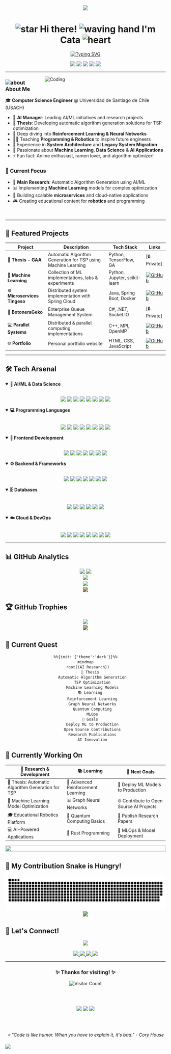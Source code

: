 <!-- Header animado con gradiente PÚRPURA -->
<div align="center">
  <img src="https://capsule-render.vercel.app/api?type=waving&color=gradient&customColorList=24,28,32,36,40&height=200&section=header&text=Catalina%20Olivares&fontSize=60&animation=fadeIn&fontAlignY=35&desc=Computer%20Science%20Engineer%20%7C%20AI%20Manager%20%7C%20Machine%20Learning&descAlignY=55&descSize=18&fontColor=FFFFFF" />
</div>

<!-- Saludo con animaciones ORIGINALES -->
<h1 align="center">
  <img src="https://media.tenor.com/h5F7PZhXNisAAAAj/star.gif" width="50px" alt="star" />
  Hi there! <img src="https://media.giphy.com/media/hvRJCLFzcasrR4ia7z/giphy.gif" width="30px" alt="waving hand"> I'm Cata
  <img src="https://media.tenor.com/rkAEqes681cAAAAj/purple-heart-purple.gif" width="40px" alt="heart" />
</h1>

<!-- Typing SVG -->
<p align="center">
  <a href="https://github.com/DenverCoder1/readme-typing-svg">
    <img src="https://readme-typing-svg.herokuapp.com?font=Fira+Code&pause=1000&color=9D4EDD&center=true&vCenter=true&random=false&width=600&lines=AI+Manager+%26+Machine+Learning+Engineer+%F0%9F%A4%96;Computer+Science+Engineer+USACH+%F0%9F%8E%93;Reinforcement+Learning+Enthusiast+%F0%9F%A7%A0;Teaching+Robotics+%26+Programming+%F0%9F%93%9A;Building+the+Future+with+AI+%F0%9F%9A%80" alt="Typing SVG" />
  </a>
</p>

<!-- Cute divider con GIFs kawaii ORIGINALES -->
<p align="center">
  <img src="https://media.tenor.com/xjj2Bt60AQcAAAAj/sailor-moon-heart-eyes.gif" width="60px" />
  <img src="https://media.tenor.com/O1giINuZjxAAAAAj/flowers.gif" width="50px" />
  <img src="https://media.tenor.com/Gg6TH2YU9SMAAAAj/ramen-cute-ramen.gif" width="60px" />
  <img src="https://media.tenor.com/suYddJa-q34AAAAj/hxh.gif" width="60px" />
  <img src="https://media.tenor.com/KF5jT1bsTU0AAAAj/heart.gif" width="40px" />
</p>

---

<!-- About Me Section con layout mejorado -->
<img align="right" width="380" src="https://media.tenor.com/Ck-OOIzPHwUAAAAi/bubu-eating-on-computer-eating.gif" alt="Coding" style="margin: 0 0 20px 20px;" />

### <img src="https://media.giphy.com/media/ObNTw8Uzwy6KQ/giphy.gif" width="30px" alt="about"> About Me

🎓 **Computer Science Engineer** @ Universidad de Santiago de Chile (USACH)
- 🤖 **AI Manager**: Leading AI/ML initiatives and research projects
- 🧬 **Thesis**: Developing automatic algorithm generation solutions for TSP optimization
- 🔬 Deep diving into **Reinforcement Learning & Neural Networks**
- 👩‍🏫 Teaching **Programming & Robotics** to inspire future engineers
- 💼 Experience in **System Architecture** and **Legacy System Migration**
- 🎯 Passionate about **Machine Learning**, **Data Science** & **AI Applications**
- ⚡ Fun fact: Anime enthusiast, ramen lover, and algorithm optimizer!

### 🎯 Current Focus
- 🧠 **Main Research**: Automatic Algorithm Generation using AI/ML
- 📊 Implementing **Machine Learning** models for complex optimization
- 🚀 Building scalable **microservices** and cloud-native applications
- 🎮 Creating educational content for **robotics** and programming

<br clear="right"/>

---

<!-- Featured Projects Section -->
## 🌟 Featured Projects

<div align="center">
  
| Project | Description | Tech Stack | Links |
|---------|-------------|------------|-------|
| 🧬 **Thesis - GAA** | Automatic Algorithm Generation for TSP using Machine Learning | Python, TensorFlow, GA | [🔒 Private] |
| 🤖 **Machine Learning** | Collection of ML implementations, labs & experiments | Python, Jupyter, scikit-learn | [![GitHub](https://img.shields.io/badge/Code-View-purple?style=flat&logo=github)](https://github.com/CatalinaOlivares/Machine-Learning) |
| ⚙️ **Microservices Tingeso** | Distributed system implementation with Spring Cloud | Java, Spring Boot, Docker | [![GitHub](https://img.shields.io/badge/Code-View-purple?style=flat&logo=github)](https://github.com/CatalinaOlivares/Tingeso2) |
| 🎯 **BotoneraGeko** | Enterprise Queue Management System | C#, .NET, Socket.IO | [🔒 Private] |
| 💻 **Parallel Systems** | Distributed & parallel computing implementations | C++, MPI, OpenMP | [![GitHub](https://img.shields.io/badge/Code-View-purple?style=flat&logo=github)](https://github.com/CatalinaOlivares/lab3paralelos) |
| 🌐 **Portfolio** | Personal portfolio website | HTML, CSS, JavaScript | [![GitHub](https://img.shields.io/badge/Code-View-purple?style=flat&logo=github)](https://github.com/CatalinaOlivares/catalinaolivares.github.io) |

</div>

---

<!-- Tech Stack mejorado con categorías y más iconos -->
## 🛠️ Tech Arsenal

<details open>
<summary><b>🤖 AI/ML & Data Science</b></summary>
<br>
<p align="center">
  <img src="https://img.shields.io/badge/TensorFlow-FF6F00?style=for-the-badge&logo=tensorflow&logoColor=white" />
  <img src="https://img.shields.io/badge/PyTorch-EE4C2C?style=for-the-badge&logo=pytorch&logoColor=white" />
  <img src="https://img.shields.io/badge/scikit--learn-F7931E?style=for-the-badge&logo=scikit-learn&logoColor=white" />
  <img src="https://img.shields.io/badge/Keras-D00000?style=for-the-badge&logo=keras&logoColor=white" />
  <img src="https://img.shields.io/badge/Pandas-150458?style=for-the-badge&logo=pandas&logoColor=white" />
  <img src="https://img.shields.io/badge/NumPy-013243?style=for-the-badge&logo=numpy&logoColor=white" />
  <img src="https://img.shields.io/badge/Matplotlib-11557c?style=for-the-badge" />
  <img src="https://img.shields.io/badge/Jupyter-F37626?style=for-the-badge&logo=jupyter&logoColor=white" />
</p>
</details>

<details open>
<summary><b>💻 Programming Languages</b></summary>
<br>
<p align="center">
  <img src="https://img.shields.io/badge/Python-3776AB?style=for-the-badge&logo=python&logoColor=white" />
  <img src="https://img.shields.io/badge/C%23-239120?style=for-the-badge&logo=c-sharp&logoColor=white" />
  <img src="https://img.shields.io/badge/Java-ED8B00?style=for-the-badge&logo=openjdk&logoColor=white" />
  <img src="https://img.shields.io/badge/JavaScript-F7DF1E?style=for-the-badge&logo=javascript&logoColor=black" />
  <img src="https://img.shields.io/badge/TypeScript-007ACC?style=for-the-badge&logo=typescript&logoColor=white" />
  <img src="https://img.shields.io/badge/C++-00599C?style=for-the-badge&logo=c%2B%2B&logoColor=white" />
  <img src="https://img.shields.io/badge/R-276DC3?style=for-the-badge&logo=r&logoColor=white" />
  <img src="https://img.shields.io/badge/MATLAB-0076A8?style=for-the-badge&logo=mathworks&logoColor=white" />
</p>
</details>

<details open>
<summary><b>🎨 Frontend Development</b></summary>
<br>
<p align="center">
  <img src="https://img.shields.io/badge/Angular-DD0031?style=for-the-badge&logo=angular&logoColor=white" />
  <img src="https://img.shields.io/badge/React-20232A?style=for-the-badge&logo=react&logoColor=61DAFB" />
  <img src="https://img.shields.io/badge/Vue.js-4FC08D?style=for-the-badge&logo=vue.js&logoColor=white" />
  <img src="https://img.shields.io/badge/HTML5-E34F26?style=for-the-badge&logo=html5&logoColor=white" />
  <img src="https://img.shields.io/badge/CSS3-1572B6?style=for-the-badge&logo=css3&logoColor=white" />
  <img src="https://img.shields.io/badge/Bootstrap-563D7C?style=for-the-badge&logo=bootstrap&logoColor=white" />
  <img src="https://img.shields.io/badge/Tailwind_CSS-38B2AC?style=for-the-badge&logo=tailwind-css&logoColor=white" />
</p>
</details>

<details open>
<summary><b>⚙️ Backend & Frameworks</b></summary>
<br>
<p align="center">
  <img src="https://img.shields.io/badge/.NET-5C2D91?style=for-the-badge&logo=.net&logoColor=white" />
  <img src="https://img.shields.io/badge/Spring_Boot-6DB33F?style=for-the-badge&logo=spring&logoColor=white" />
  <img src="https://img.shields.io/badge/Node.js-43853D?style=for-the-badge&logo=node.js&logoColor=white" />
  <img src="https://img.shields.io/badge/Express.js-404D59?style=for-the-badge" />
  <img src="https://img.shields.io/badge/Django-092E20?style=for-the-badge&logo=django&logoColor=white" />
  <img src="https://img.shields.io/badge/Flask-000000?style=for-the-badge&logo=flask&logoColor=white" />
  <img src="https://img.shields.io/badge/FastAPI-009688?style=for-the-badge&logo=fastapi&logoColor=white" />
</p>
</details>

<details open>
<summary><b>🗄️ Databases</b></summary>
<br>
<p align="center">
  <img src="https://img.shields.io/badge/PostgreSQL-316192?style=for-the-badge&logo=postgresql&logoColor=white" />
  <img src="https://img.shields.io/badge/MySQL-00000F?style=for-the-badge&logo=mysql&logoColor=white" />
  <img src="https://img.shields.io/badge/MongoDB-4EA94B?style=for-the-badge&logo=mongodb&logoColor=white" />
  <img src="https://img.shields.io/badge/SQL_Server-CC2927?style=for-the-badge&logo=microsoft-sql-server&logoColor=white" />
  <img src="https://img.shields.io/badge/Redis-DC382D?style=for-the-badge&logo=redis&logoColor=white" />
  <img src="https://img.shields.io/badge/Oracle-F80000?style=for-the-badge&logo=oracle&logoColor=white" />
</p>
</details>

<details open>
<summary><b>☁️ Cloud & DevOps</b></summary>
<br>
<p align="center">
  <img src="https://img.shields.io/badge/Docker-2496ED?style=for-the-badge&logo=docker&logoColor=white" />
  <img src="https://img.shields.io/badge/Kubernetes-326CE5?style=for-the-badge&logo=kubernetes&logoColor=white" />
  <img src="https://img.shields.io/badge/Azure-0089D0?style=for-the-badge&logo=microsoft-azure&logoColor=white" />
  <img src="https://img.shields.io/badge/AWS-232F3E?style=for-the-badge&logo=amazon-aws&logoColor=white" />
  <img src="https://img.shields.io/badge/GCP-4285F4?style=for-the-badge&logo=google-cloud&logoColor=white" />
  <img src="https://img.shields.io/badge/GitHub_Actions-2088FF?style=for-the-badge&logo=github-actions&logoColor=white" />
  <img src="https://img.shields.io/badge/Jenkins-D24939?style=for-the-badge&logo=Jenkins&logoColor=white" />
  <img src="https://img.shields.io/badge/Git-F05032?style=for-the-badge&logo=git&logoColor=white" />
</p>
</details>

---

<!-- GitHub Stats con diseño mejorado PÚRPURA -->
## 📊 GitHub Analytics

<div align="center">
  <img width="49%" src="https://github-readme-stats.vercel.app/api?username=catalinaolivares&show_icons=true&theme=shades-of-purple&hide_border=true&bg_color=0D1117&title_color=9D4EDD&icon_color=9D4EDD&text_color=c9d1d9" />
  <img width="49%" src="https://github-readme-streak-stats.herokuapp.com/?user=catalinaolivares&theme=shades-of-purple&hide_border=true&background=0D1117&stroke=9D4EDD&ring=9D4EDD&fire=9D4EDD&currStreakLabel=9D4EDD" />
</div>

<div align="center">
  <img width="40%" src="https://github-readme-stats.vercel.app/api/top-langs/?username=catalinaolivares&layout=compact&theme=shades-of-purple&hide_border=true&bg_color=0D1117&title_color=9D4EDD&text_color=c9d1d9&langs_count=8" />
</div>

<!-- Activity Graph PÚRPURA -->
<div align="center">
  <img width="90%" src="https://github-readme-activity-graph.vercel.app/graph?username=catalinaolivares&theme=tokyo-night&hide_border=true&bg_color=0D1117&color=9D4EDD&line=9D4EDD&point=FFFFFF" />
</div>

<!-- Aesthetic purple separator -->
<div align="center">
  <img src="https://user-images.githubusercontent.com/73097560/115834477-dbab4500-a447-11eb-908a-139a6edaec5c.gif" style="max-width: 100%; height: auto; filter: hue-rotate(270deg) saturate(3) brightness(0.8);">
</div>

<!-- Trophies -->
## 🏆 GitHub Trophies

<div align="center">
  <img src="https://github-profile-trophy.vercel.app/?username=catalinaolivares&theme=discord&no-frame=true&no-bg=false&margin-w=4&column=7" />
</div>

<!-- Purple line separator -->
<div align="center">
  <img src="https://user-images.githubusercontent.com/73097560/115834477-dbab4500-a447-11eb-908a-139a6edaec5c.gif" style="max-width: 100%; height: auto; filter: hue-rotate(270deg) saturate(3) brightness(0.8);">
</div>

<!-- Current Focus con Mermaid Diagram -->
## 🔮 Current Quest

<div align="center">

```mermaid
%%{init: {'theme':'dark'}}%%
mindmap
  root((AI Research))
    🧬 Thesis
      Automatic Algorithm Generation
      TSP Optimization
      Machine Learning Models
    📚 Learning
      Reinforcement Learning
      Graph Neural Networks
      Quantum Computing
      MLOps
    🎯 Goals
      Deploy ML to Production
      Open Source Contributions
      Research Publications
      AI Innovation
```

</div>

<!-- Currently Working On Table -->
## 🎯 Currently Working On

<div align="center">
  
| 🚀 Research & Development | 📚 Learning | 🌟 Next Goals |
|--------------------------|-------------|---------------|
| 🧬 Thesis: Automatic Algorithm Generation for TSP | 🧠 Advanced Reinforcement Learning | 🤖 Deploy ML Models to Production |
| 🤖 Machine Learning Model Optimization | 📊 Graph Neural Networks | 🌐 Contribute to Open Source AI Projects |
| 🎓 Educational Robotics Platform | 🔮 Quantum Computing Basics | 📝 Publish Research Papers |
| 💻 AI-Powered Applications | 🦀 Rust Programming | 🚀 MLOps & Model Deployment |

</div>

<!-- Aesthetic separator -->
<div align="center">
  <img src="https://i.imgur.com/dBaSKWF.gif" height="20" width="100%">
</div>

<!-- Snake animation -->
## 🐍 My Contribution Snake is Hungry!

<div align="center">
  <img src="https://raw.githubusercontent.com/Elanza-48/Elanza-48/main/resources/img/github-contribution-grid-snake.svg" alt="snake animation" />
</div>

<!-- Aesthetic purple line separator -->
<div align="center">
  <img src="https://user-images.githubusercontent.com/73097560/115834477-dbab4500-a447-11eb-908a-139a6edaec5c.gif" style="max-width: 100%; height: auto; filter: hue-rotate(270deg) saturate(3) brightness(0.8);">
</div>

<!-- Connect Section con GIF de Sailor Moon -->
## 💌 Let's Connect!

<div align="center">
  <img src="https://media.tenor.com/xjj2Bt60AQcAAAAj/sailor-moon-heart-eyes.gif" width="80px" />
</div>

<p align="center">
  <a href="https://www.linkedin.com/in/catalina-olivares-maturana">
    <img src="https://img.shields.io/badge/LinkedIn-0077B5?style=for-the-badge&logo=linkedin&logoColor=white" />
  </a>
  <a href="mailto:catalina.olivares.m@usach.cl">
    <img src="https://img.shields.io/badge/Email-D14836?style=for-the-badge&logo=gmail&logoColor=white" />
  </a>
  <a href="https://github.com/catalinaolivares">
    <img src="https://img.shields.io/badge/GitHub-100000?style=for-the-badge&logo=github&logoColor=white" />
  </a>
  <a href="https://catalinaolivares.github.io">
    <img src="https://img.shields.io/badge/Portfolio-FF5722?style=for-the-badge&logo=google-chrome&logoColor=white" />
  </a>
</p>

---

<!-- Visitor Count -->
<div align="center">
  <h3>✨ Thanks for visiting! ✨</h3>
  
  ![Visitor Count](https://komarev.com/ghpvc/?username=catalinaolivares&color=9D4EDD&style=for-the-badge)
  
  <br><br>
  
  <img src="https://media.tenor.com/JyuRkIuKSzsAAAAj/heart-cute.gif" width="50px" />
  <img src="https://media.tenor.com/h5F7PZhXNisAAAAj/star.gif" width="60px" />
  <img src="https://media.tenor.com/JyuRkIuKSzsAAAAj/heart-cute.gif" width="50px" />
  
  <br><br>
  
  <i>⭐ "Code is like humor. When you have to explain it, it's bad." - Cory House</i>
  
</div>

<!-- Footer PÚRPURA -->
<img src="https://capsule-render.vercel.app/api?type=waving&color=gradient&customColorList=24,28,32,36,40&height=100&section=footer" />

<!-- Hidden Sailor Moon Easter Egg -->
<!-- 
  🌙✨ In the name of the moon, I'll punish bad code! ✨🌙
  Found the easter egg? You're awesome! Send me a message with 🌙 
-->
